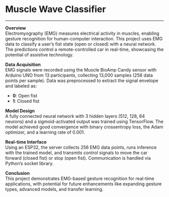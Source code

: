 # Muscle Wave Classifier
---

**Overview**  
Electromyography (EMG) measures electrical activity in muscles, enabling gesture recognition for human-computer interaction. This project uses EMG data to classify a user’s fist state (open or closed) with a neural network. The predictions control a remote-controlled car in real-time, showcasing the potential of assistive technology.

**Data Acquisition**  
EMG signals were recorded using the Muscle BioAmp Candy sensor with Arduino UNO from 13 participants, collecting 13,000 samples (256 data points per sample). Data was preprocessed to extract the signal envelope and labeled as:  
- **0**: Open fist  
- **1**: Closed fist  

**Model Design**  
A fully connected neural network with 3 hidden layers (512, 128, 64 neurons) and a sigmoid-activated output was trained using TensorFlow. The model achieved good convergence with binary crossentropy loss, the Adam optimizer, and a learning rate of 0.001.  

**Real-time Interface**  
Using an ESP32, the server collects 256 EMG data points, runs inference with the trained model, and transmits control signals to move the car forward (closed fist) or stop (open fist). Communication is handled via Python’s socket library.

**Conclusion**  
This project demonstrates EMG-based gesture recognition for real-time applications, with potential for future enhancements like expanding gesture types, advanced models, and transfer learning.  

